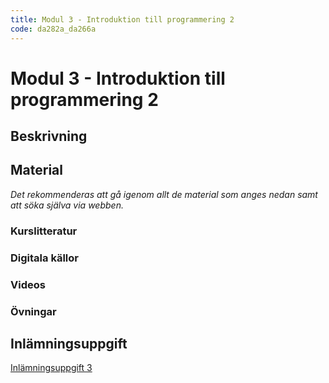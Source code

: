 ```yaml
---
title: Modul 3 - Introduktion till programmering 2
code: da282a_da266a
---
```


# Modul 3 - Introduktion till programmering 2

## Beskrivning

## Material

_Det rekommenderas att gå igenom allt de material som anges nedan samt att söka själva via webben._

### Kurslitteratur

### Digitala källor

### Videos

### Övningar

## Inlämningsuppgift

[Inlämningsuppgift 3](/courses/da282a_da266a/assignments/uppg3.html)
